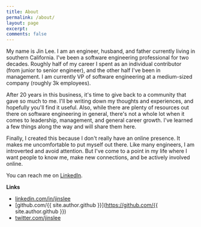 ```yaml
---
title: About
permalink: /about/
layout: page
excerpt:
comments: false
---
```


My name is Jin Lee. I am an engineer, husband, and father currently living in southern California. I've been a software engineering professional for two decades. Roughly half of my career I spent as an individual contributor (from junior to senior engineer), and the other half I've been in management. I am currently VP of software engineering at a medium-sized company (roughly 3k employees).

After 20 years in this business, it's time to give back to a community that gave so much to me. I'll be writing down my thoughts and experiences, and hopefully you'll find it useful. Also, while there are plenty of resources out there on software engineering in general, there's not a whole lot when it comes to leadership, management, and general career growth. I've learned a few things along the way and will share them here.

Finally, I created this because I don't really have an online presence. It makes me uncomfortable to put myself out there. Like many engineers, I am introverted and avoid attention. But I've come to a point in my life where I want people to know me, make new connections, and be actively involved online.

You can reach me on [LinkedIn](https://www.linkedin.com/in/jinslee/).

**Links**

- [linkedin.com/in/jinslee](https://www.linkedin.com/in/jinslee/)
- [github.com/{{ site.author.github }}](https://github.com/{{ site.author.github }})
- [twitter.com/jinslee](https://twitter.com/jinslee)
